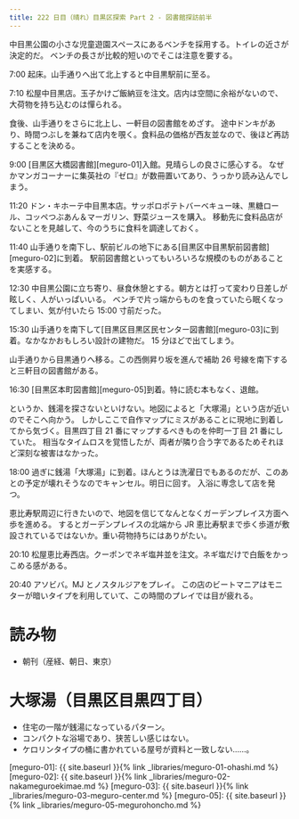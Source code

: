```yaml
---
title: 222 日目（晴れ）目黒区探索 Part 2 - 図書館探訪前半
---
```


中目黒公園の小さな児童遊園スペースにあるベンチを採用する。トイレの近さが決定的だ。
ベンチの長さが比較的短いのでそこは注意を要する。

7:00 起床。山手通りへ出て北上すると中目黒駅前に至る。

7:10 松屋中目黒店。玉子かけご飯納豆を注文。店内は空間に余裕がないので、大荷物を持ち込むのは憚られる。

食後、山手通りをさらに北上し、一軒目の図書館をめざす。
途中ドンキがあり、時間つぶしを兼ねて店内を覗く。食料品の価格が西友並なので、後ほど再訪することを決める。

9:00 [目黒区大橋図書館][meguro-01]入館。見晴らしの良さに感心する。
なぜかマンガコーナーに集英社の『ゼロ』が数冊置いてあり、うっかり読み込んでしまう。

11:20 ドン・キホーテ中目黒本店。サッポロポテトバーベキュー味、黒糖ロール、コッペつぶあん＆マーガリン、野菜ジュースを購入。
移動先に食料品店がないことを見越して、今のうちに食料を調達しておく。

11:40 山手通りを南下し、駅前ビルの地下にある[目黒区中目黒駅前図書館][meguro-02]に到着。
駅前図書館といってもいろいろな規模のものがあることを実感する。

12:30 中目黒公園に立ち寄り、昼食休憩とする。朝方とは打って変わり日差しが眩しく、人がいっぱいいる。
ベンチで片っ端からものを食っていたら眠くなってしまい、気が付いたら 15:00 寸前だった。

15:30 山手通りを南下して[目黒区目黒区民センター図書館][meguro-03]に到着。なかなかおもしろい設計の建物だ。
15 分ほどで出てしまう。

山手通りから目黒通りへ移る。この西側昇り坂を進んで補助 26 号線を南下すると三軒目の図書館がある。

16:30 [目黒区本町図書館][meguro-05]到着。特に読む本もなく、退館。

というか、銭湯を探さないといけない。地図によると「大塚湯」という店が近いのでそこへ向かう。
しかしここで自作マップにミスがあることに現地に到着してから気づく。目黒四丁目 21 番にマップするべきものを仲町一丁目 21 番にしていた。
相当なタイムロスを覚悟したが、両者が隣り合う字であるためそれほど深刻な被害はなかった。

18:00 過ぎに銭湯「大塚湯」に到着。ほんとうは洗濯日でもあるのだが、このあとの予定が壊れそうなのでキャンセル。明日に回す。
入浴に専念して店を発つ。

恵比寿駅周辺に行きたいので、地図を信じてなんとなくガーデンプレイス方面へ歩を進める。
するとガーデンプレイスの北端から JR 恵比寿駅まで歩く歩道が敷設されているではないか。重い荷物持ちにはありがたい。

20:10 松屋恵比寿西店。クーポンでネギ塩丼並を注文。ネギ塩だけで白飯をかっこめる感がある。

20:40 アソビバ。MJ とノスタルジアをプレイ。
この店のビートマニアはモニターが暗いタイプを利用していて、この時間のプレイでは目が疲れる。

# 読み物

* 朝刊（産経、朝日、東京）

# 大塚湯（目黒区目黒四丁目）

* 住宅の一階が銭湯になっているパターン。
* コンパクトな浴場であり、狭苦しい感じはない。
* ケロリンタイプの桶に書かれている屋号が資料と一致しない……。

[meguro-01]: {{ site.baseurl }}{% link _libraries/meguro-01-ohashi.md %}
[meguro-02]: {{ site.baseurl }}{% link _libraries/meguro-02-nakameguroekimae.md %}
[meguro-03]: {{ site.baseurl }}{% link _libraries/meguro-03-meguro-center.md %}
[meguro-05]: {{ site.baseurl }}{% link _libraries/meguro-05-megurohoncho.md %}

